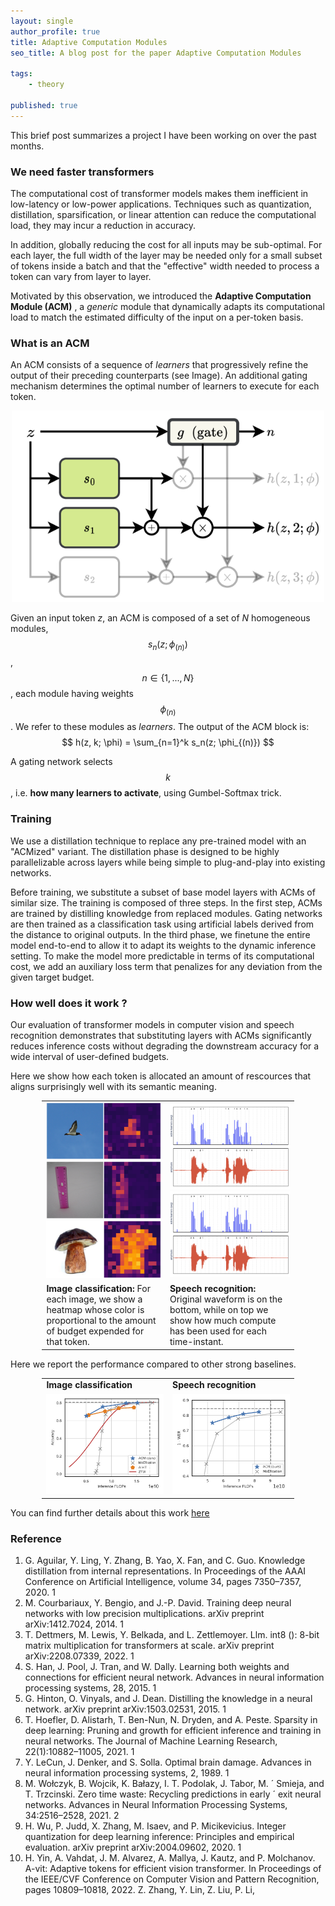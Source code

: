 ```yaml
---
layout: single
author_profile: true
title: Adaptive Computation Modules
seo_title: A blog post for the paper Adaptive Computation Modules 

tags:
    - theory

published: true
---
```

This brief post summarizes a project I have been working on over the past months. 


<script type="text/javascript" async
  src="https://cdn.mathjax.org/mathjax/latest/MathJax.js?config=TeX-MML-AM_CHTML">
</script>



### We need faster transformers 

The computational cost of transformer models makes them inefficient in low-latency or low-power applications. Techniques such as quantization, distillation, sparsification, or linear attention can reduce the computational load, they may incur a reduction in accuracy. 

In addition, globally reducing the cost for all inputs may be sub-optimal. For each layer, the full width of the layer may be needed only for a small subset of tokens inside a batch and that the "effective" width needed to process a token can vary from layer to layer.

Motivated by this observation, we introduced the **Adaptive Computation Module (ACM)** , a *generic* module that dynamically adapts its computational load to match the estimated difficulty of the input on a per-token basis.

### What is an ACM 

An ACM consists of a sequence of *learners* that progressively refine the output of their preceding counterparts (see Image). An additional gating mechanism determines the optimal number of learners to execute for each token.

<div style="text-align: center;">
    <img src="../assets/images/acms/acm_arch.png"  width="500" >
</div>

Given an input token $z$, an ACM is composed of a set of $N$ homogeneous modules, $$ s_n(z; \phi_{(n)}) $$ , $$ n \in \{1, ..., N\} $$, each module having weights $$ \phi_{(n)} $$. We refer to these modules as *learners*. The output of the ACM block is: 
$$ h(z, k; \phi) = \sum_{n=1}^k s_n(z; \phi_{(n)}) $$ 

A gating network selects $$ k $$, i.e. **how many learners to activate**, using Gumbel-Softmax trick. 

### Training

We use a distillation technique to replace any pre-trained model with an "ACMized" variant. The distillation phase is designed to be highly parallelizable across layers while being simple to plug-and-play into existing networks.

Before training, we substitute a subset of base model layers with ACMs of similar size. The training is composed of three steps. In the first step, ACMs are trained by distilling knowledge from replaced modules. Gating networks are then trained as a classification task using artificial labels derived from the distance to original outputs. In the third phase, we finetune the entire model end-to-end to allow it to adapt its weights to the dynamic inference setting. To make the model more predictable in terms of its computational cost, we add an auxiliary loss term that penalizes for any deviation from the given target budget.


### How well does it work ?

Our evaluation of transformer models in computer vision and speech recognition demonstrates that substituting layers with ACMs significantly reduces inference costs without degrading the downstream accuracy for a wide interval of user-defined budgets.

Here we show how each token is allocated an amount of rescources that aligns surprisingly well with its semantic meaning.



<table style="width:80%;  margin-left: auto; margin-right: auto;">
  <tr>
    <td style="width:49%">
      <img src="../assets/images/acms/8.png" >
      <img src="../assets/images/acms/9.png" >
      <img src="../assets/images/acms/11.png" >
    </td>
    <td>
      <img src="../assets/images/acms/acm_0.25_merged_sample_36.png" >
      <img src="../assets/images/acms/acm_0.25_merged_sample_36.png" >
    </td>
  </tr>
    <tr>
    <td style="width:49%">
        <b>Image classification:</b> For each image, we show a heatmap whose color is proportional to the amount of budget expended for that token.
    </td>
    <td>
        <b>Speech recognition:</b> Original waveform is on the bottom, while on top we show how much compute has been used for each time-instant.
    </td>
  </tr>
</table>


Here we report the performance compared to other strong baselines.


<table style="width:80%;  margin-left: auto; margin-right: auto;">
<tr>
    <td style="width:49%">
        <b>Image classification</b> 
    </td>
    <td>
        <b>Speech recognition</b> 
  </tr>
  <tr>
    <td style="width:49%">
      <img src="../assets/images/acms/cost_vs_accuracy_cv.png" >
    </td>
    <td style="width:49%">
      <img src="../assets/images/acms/cost_vs_accuracy_stt.png" >
    </td>
  </tr>
</table>

You can find further details about this work [here](https://scholar.google.com/citations?view_op=view_citation&hl=it&user=er31rp0AAAAJ&citation_for_view=er31rp0AAAAJ:d1gkVwhDpl0C)

### Reference
1. G. Aguilar, Y. Ling, Y. Zhang, B. Yao, X. Fan, and C. Guo. Knowledge distillation from internal representations. In Proceedings of the
AAAI Conference on Artificial Intelligence, volume 34, pages 7350–7357, 2020. 1
2. M. Courbariaux, Y. Bengio, and J.-P. David. Training deep neural networks with low precision multiplications. arXiv preprint
arXiv:1412.7024, 2014. 1
3. T. Dettmers, M. Lewis, Y. Belkada, and L. Zettlemoyer. Llm. int8 (): 8-bit matrix multiplication for transformers at scale. arXiv preprint
arXiv:2208.07339, 2022. 1
4. S. Han, J. Pool, J. Tran, and W. Dally. Learning both weights and connections for efficient neural network. Advances in neural information
processing systems, 28, 2015. 1
5. G. Hinton, O. Vinyals, and J. Dean. Distilling the knowledge in a neural network. arXiv preprint arXiv:1503.02531, 2015. 1
6. T. Hoefler, D. Alistarh, T. Ben-Nun, N. Dryden, and A. Peste. Sparsity in deep learning: Pruning and growth for efficient inference and
training in neural networks. The Journal of Machine Learning Research, 22(1):10882–11005, 2021. 1
7. Y. LeCun, J. Denker, and S. Solla. Optimal brain damage. Advances in neural information processing systems, 2, 1989. 1
8. M. Wołczyk, B. Wojcik, K. Bałazy, I. T. Podolak, J. Tabor, M. ´ Smieja, and T. Trzcinski. Zero time waste: Recycling predictions in early ´
exit neural networks. Advances in Neural Information Processing Systems, 34:2516–2528, 2021. 2
9. H. Wu, P. Judd, X. Zhang, M. Isaev, and P. Micikevicius. Integer quantization for deep learning inference: Principles and empirical
evaluation. arXiv preprint arXiv:2004.09602, 2020. 1
10. H. Yin, A. Vahdat, J. M. Alvarez, A. Mallya, J. Kautz, and P. Molchanov. A-vit: Adaptive tokens for efficient vision transformer. In Proceedings of the IEEE/CVF Conference on Computer Vision and Pattern Recognition, pages 10809–10818, 2022. Z. Zhang, Y. Lin, Z. Liu, P. Li,